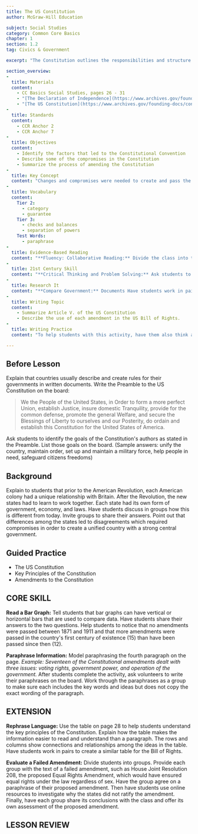```yaml
---
title: The US Constitution
author: McGraw-Hill Education

subject: Social Studies
category: Common Core Basics
chapter: 1
section: 1.2
tag: Civics & Government

excerpt: "The Constitution outlines the responsibilities and structure of the government. It also describes the rights of citizens. The Constitution can be changed, but changes have been made only a few times in more than two hundred years."

section_overview:
-
  title: Materials
  content:
    - CC Basics Social Studies, pages 26 - 31
    - "[The Declaration of Independence](https://www.archives.gov/founding-docs/declaration-transcript)"
    - "[The US Constitution](https://www.archives.gov/founding-docs/constitution-transcript)"
-
  title: Standards
  content:
    - CCR Anchor 2
    - CCR Anchor 7
-
  title: Objectives
  content:
    - Identify the factors that led to the Constitutional Convention
    - Describe some of the compromises in the Constitution
    - Summarize the process of amending the Constitution
-
  title: Key Concept
  content: "Changes and compromises were needed to create and pass the US Constitution."
-
  title: Vocabulary
  content:
    Tier 2:
      - category
      - guarantee
    Tier 3:
      - checks and balances
      - separation of powers
    Test Words:
      - paraphrase
-
  title: Evidence-Based Reading
  content: "**Fluency: Collaborative Reading:** Divide the class into ten small groups. Assign each group an amendment from the Bill of Rights. Ask each group to silently read their assigned amendment and discuss its meaning. Then have the group practice reading it aloud together until they can read it smoothly. Have a leader from each group read their amendment aloud to the class and explain its meaning."
-
  title: 21st Century Skill
  content: "**Critical Thinking and Problem Solving:** Ask students to identify the problem that supporters of the Constitution faced in trying to get it passed. (Sample answer: pressure from the people to add measures protecting the people's rights and freedoms) Ask students whether they believe the framers of the Constitution came up with an effective solution. If there is dissent, divide the class into two groups-one that approves of the framers' solution and one that does not. Ask each group to discuss and list members' arguments. Then moderate a debate between the two groups."
-
  title: Research It
  content: "**Compare Government:** Documents Have students work in pairs to identify similarities and differences in format and language between historical documents, such as the Declaration of Independence, the Constitution, and the Bill of Rights, as compared to a recent bill or resolution. Students can find bills using the Library of Congress's THOMAS website, thomas.loc.gov. Tell students to provide examples of the differences they identify. Have pairs share their findings with the class."
-
  title: Writing Topic
  content:
    - Summarize Article V. of the US Constitution
    - Describe the use of each amendment in the US Bill of Rights.
-
  title: Writing Practice
  content: "To help students with this activity, have them also think about a time when they were part of a group in which one person had all the responsibility. Students should discuss how this may or may not have been a good situation for them or for the group. Have students use this comparison to help them when completing the writing activity."

---
```

## Before Lesson

Explain that countries usually describe and create rules for their governments in written documents. Write the Preamble to the US Constitution on the board:

> We the People of the United States, in Order to form a more perfect Union, establish Justice, insure domestic Tranquility, provide for the common defense, promote the general Welfare, and secure the Blessings of Liberty to ourselves and our Posterity, do ordain and establish this Constitution for the United States of America.

Ask students to identify the goals of the Constitution's authors as stated in the Preamble. List those goals on the board. (Sample answers: unify the country, maintain order, set up and maintain a military force, help people in need, safeguard citizens freedoms)

## Background

Explain to students that prior to the American Revolution, each American colony had a unique relationship with Britain. After the Revolution, the new states had to learn to work together. Each state had its own form of government, economy, and laws. Have students discuss in groups how this is different from today. Invite groups to share their answers. Point out that differences among the states led to disagreements which required compromises in order to create a unified country with a strong central government.

## Guided Practice

- The US Constitution
- Key Principles of the Constitution
- Amendments to the Constitution

## CORE SKILL

**Read a Bar Graph:** Tell students that bar graphs can have vertical or horizontal bars that are used to compare data. Have students share their answers to the two questions. Help students to notice that no amendments were passed between 1871 and 1911 and that more amendments were passed in the country's first century of existence (15) than have been passed since then (12).

**Paraphrase Information:** Model paraphrasing the fourth paragraph on the page. *Example: Seventeen of the Constitutional amendments dealt with three issues: voting rights, government power, and operation of the government.* After students complete the activity, ask volunteers to write their paraphrases on the board. Work through the paraphrases as a group to make sure each includes the key words and ideas but does not copy the exact wording of the paragraph.

## EXTENSION

**Rephrase Language:** Use the table on page 28 to help students understand the key principles of the Constitution. Explain how the table makes the information easier to read and understand than a paragraph. The rows and columns show connections and relationships among the ideas in the table. Have students work in pairs to create a similar table for the Bill of Rights.

**Evaluate a Failed Amendment:** Divide students into groups. Provide each group with the text of a failed amendment, such as House Joint Resolution 208, the proposed Equal Rights Amendment, which would have ensured equal rights under the law regardless of sex. Have the group agree on a paraphrase of their proposed amendment. Then have students use online resources to investigate why the states did not ratify the amendment. Finally, have each group share its conclusions with the class and offer its own assessment of the proposed amendment.

## LESSON REVIEW
